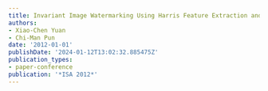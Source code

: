 ```yaml
---
title: Invariant Image Watermarking Using Harris Feature Extraction and Zernike Moments
authors:
- Xiao-Chen Yuan
- Chi-Man Pun
date: '2012-01-01'
publishDate: '2024-01-12T13:02:32.885475Z'
publication_types:
- paper-conference
publication: '*ISA 2012*'
---
```

